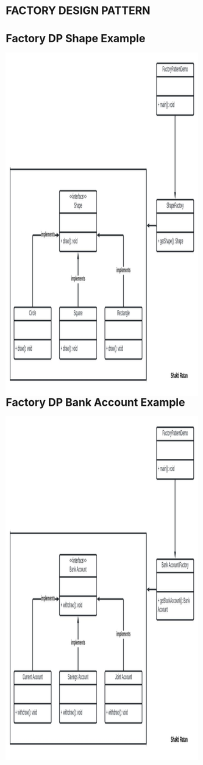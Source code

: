 # FACTORY DESIGN PATTERN

# Factory DP Shape Example
<img  align="left" alt="Git" width="1000px" height="900px" 
     src="https://github.com/sat5297/DesignPatterns/blob/master/FactoryDP/Shape/ShapeFactory.jpeg" />

# Factory DP Bank Account Example
<img  align="left" alt="Git" width="1000px" height="900px" 
     src="https://github.com/sat5297/DesignPatterns/blob/master/FactoryDP/Bank/BankAccountFactory.jpeg" />
